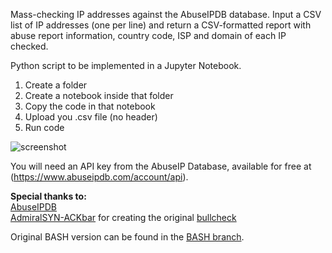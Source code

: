 Mass-checking IP addresses against the AbuseIPDB database. Input a CSV list of IP addresses (one per line) and return a CSV-formatted report with abuse report information, country code, ISP and domain of each IP checked.

Python script to be implemented in a Jupyter Notebook.
1. Create a folder
2. Create a notebook inside that folder
3. Copy the code in that notebook
4. Upload you .csv file (no header)
5. Run code

![screenshot](https://github.com/Blodarn/bulkcheck_jupyter/tree/master/imagee.png "Image")

You will need an API key from the AbuseIP Database, available for free at (https://www.abuseipdb.com/account/api).

<b>Special thanks to:</b> <br>
[AbuseIPDB](https://abuseipdb.com) <br>
[AdmiralSYN-ACKbar](https://github.com/AdmiralSYN-ACKbar) for creating the original [bullcheck](https://github.com/AdmiralSYN-ACKbar/bulkcheck)

Original BASH version can be found in the [BASH branch](https://github.com/AdmiralSYN-ACKbar/bulkcheck/tree/BASH).
